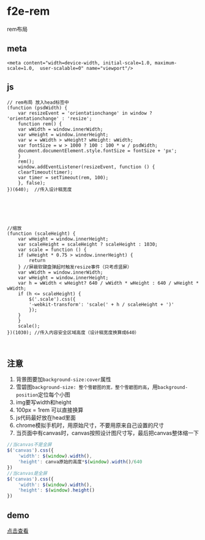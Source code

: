 # f2e-rem
rem布局
## meta ##
    <meta content="width=device-width, initial-scale=1.0, maximum-scale=1.0,  user-scalable=0" name="viewport"/>
    
	
## js ##
```
// rem布局 放入head标签中
(function (psdWidth) {
    var resizeEvent = 'orientationchange' in window ? 'orientationchange' : 'resize';
    function rem() {
	var wWidth = window.innerWidth;
	var wHeight = window.innerHeight;
	var w = wWidth > wHeight? wHeight: wWidth;
	var fontSize = w > 1000 ? 100 : 100 * w / psdWidth;
	document.documentElement.style.fontSize = fontSize + 'px';
    }
    rem();
    window.addEventListener(resizeEvent, function () {
	clearTimeout(timer);
	var timer = setTimeout(rem, 100);
    }, false);
})(640);  //传入设计稿宽度






//缩放
(function (scaleHeight) {
    var wHeight = window.innerHeight;
    var scaleHeight = scaleHeight ? scaleHeight : 1030;
    var scale = function () {
	if (wHeight * 0.75 > window.innerHeight) {
	    return
	} //屏蔽软键盘弹起时触发resize事件（只考虑竖屏）
	var wWidth = window.innerWidth;
	var wHeight = window.innerHeight;
	var h = wWidth < wHeight? 640 / wWidth * wHeight : 640 / wHeight * wWidth;
	if (h <= scaleHeight) {
	    $('.scale').css({
		'-webkit-transform': 'scale(' + h / scaleHeight + ')'
	    });
	}
    }
    scale();
})(1030); //传入内容安全区域高度（设计稿宽度换算成640）



```

## 注意 ##


1. 背景图要加`background-size:cover`属性
2. 雪碧图`background-size: 整个雪碧图的宽，整个雪碧图的高`，用`background-position`定位每个小图
3. img要写width和height
4. 100px = 1rem 可以直接换算
5. js代码最好放在head里面
6. chrome模拟手机时，用原始尺寸，不要用原来自己设置的尺寸
7. 当页面中有canvas时，canvas按照设计图尺寸写，最后把canvas整体缩一下
	
```javascript
//当canvas不是全屏
$('canvas').css({
	'width': $(window).width(), 
	'height': canva原始的高度*$(window).width()/640
})
//当canvas是全屏
$('canvas').css({
	'width': $(window).width(), 
	'height': $(window).height()
})
```


## demo ##
[点击查看](http://go.163.com/web/f2e_common/common/f2e-rem/)
